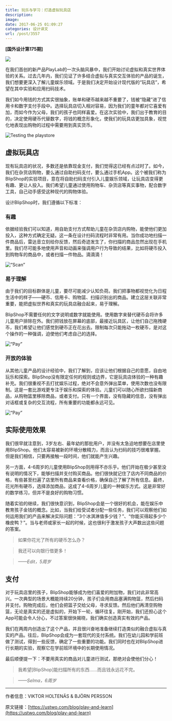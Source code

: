 ```yaml
---
title: 玩乐与学习：打造虚拟玩具店
description: 
image: 
date: 2017-06-25 01:09:27
categories: 设计译文
url: /post/3557
---
```


**[国外设计第175期]**

![](https://storageapi.fleek.co/0a3a8890-e65e-47ce-93d7-0442b9209d38-bucket/blog/posts/2017-06/06-24/hero3-1024x683.jpg)

在我们首创的新产品PlayLab的一次头脑风暴中，我们开始讨论虚拟和真实世界体验的关系。过去几年内，我们见证了许多结合虚拟与真实交互体验的产品的诞生，我们想要更深入了解儿童娱乐领域。于是我们决定开始设计现代版的“玩具店”，希望在其中实验和应用扫码技术。

我们如今用钱的方式其实很抽象，账单和硬币越来越不重要了，钱被“隐藏”进了信用卡和数字支付手段中。选择玩具店切入相对容易，因为我们的童年都对它喜爱有加，而如今作为父母，我们的孩子也同样喜爱。在这次实验中，我们出于教育的目的，决定使用硬币代替数字，将钱的概念形象化，使我们的玩具店更加具象，视觉化地表现出购物的过程中需要用到真实货币。

![Testing the playstore](https://storageapi.fleek.co/0a3a8890-e65e-47ce-93d7-0442b9209d38-bucket/blog/posts/2017-06/06-24/testing-640x339.jpg)

## 虚拟玩具店

现有玩具店的状况，多数还是依靠现金支付，我们觉得这已经有点过时了。如今，我们在杂货店购物，要么通过自助扫码支付，要么通过手机App。这个被我们称为BlipShop的实验项目，意在将自助扫码支付引入儿童娱乐领域，让玩具店变得更有趣、更让人投入。我们希望儿童通过使用购物车、杂货店等真实事物，配合数字工具，自己动手感受这种现代的购物体验。

设计BlipShop时，我们遵循以下标准：

### 有趣

依据经验我们可以知道，用自助支付方式帮助儿童在杂货店内购物，能使他们更加投入，这种方式确定无疑。这一条在设计扫码流程时非常有用。当你成功地扫描一件商品后，雷达音立刻给你反馈，然后奇迹发生了，你扫描的商品忽然出现在手机里。我们尽可能多地使用声音和动画来强调用户行为导致的结果，比如将硬币投入到购物车的商品中，或者扫描一件物品。滴滴滴！

![“Scan”](https://storageapi.fleek.co/0a3a8890-e65e-47ce-93d7-0442b9209d38-bucket/blog/posts/2017-06/06-24/scan512px.gif)

### 易于理解

由于我们的目标群体是儿童，要尽可能减少认知负荷。我们把事物都视觉化为日程生活中的样子——硬币、信用卡、购物篮、扫描识别出的商品。建立这层关联非常重要，能把虚拟世界和真实的玩具店融合起来，易于理解。

BlipShop不需要任何的文字说明或数字就能使用。使用数字来替代硬币会将许多儿童用户排除在外。我们把钱放在屏幕的底部，最接近玩具区，让他们自己拖拽硬币，我们希望让他们感觉到硬币正在花出去。限制每次只能拖动一枚硬币，是对这个操作的一种强调，迫使他们考虑自己的选择。

![“Pay”](https://storageapi.fleek.co/0a3a8890-e65e-47ce-93d7-0442b9209d38-bucket/blog/posts/2017-06/06-24/pay512px.gif)

### 开放的体验

从其他儿童产品的设计经验中，我们了解到，应该让他们根据自己的意愿，自由地玩乐和探索。BlipShop没有限定任何的规则或边界，它是玩具店体验的一种有趣补充。我们很重视不去打扰娱乐过程，绝对不会意外弹出菜单，使用次数也没有限制。这是一套比游戏更专注于娱乐和探索的体验。儿童们可以随心所欲扫描新商品，从购物篮里移除商品，或者支付。只有一个界面，没有隐藏的信息，没有弹出对话框或复杂的交互流程，所有重要的功能都永远可见。

![“Pay”](https://storageapi.fleek.co/0a3a8890-e65e-47ce-93d7-0442b9209d38-bucket/blog/posts/2017-06/06-24/moneyback512px.gif)

## 实际使用效果

我们很早就注意到，3岁左右、最年幼的那批用户，并没有太急迫地想要在店里使用BlipShop。他们太容易被新的环境分散精力，而且认为扫码的技巧很难掌握。但是我们相信，只要再接触一段时间，他们就能产生兴趣。

另一方面，4-6周岁的儿童使用BlipShop则用得不亦乐乎。他们开始在极少甚至没有说明的情况下，能够扫描并支付购买商品。他们很快就记住了店内不同商品的价格，有些甚至扫遍了店里所有商品来查看价格，确保自己了解了所有信息。最终，花光所有硬币，选择添加商品，这成了4-6周岁儿童的一种娱乐方式。这是非常好的数学练习，但并不是良好的购物习惯。

随着实验的继续，我们很快意识到，BlipShop会是一个很好的机会，能在娱乐中教育孩子金钱的概念。比如，当我们给受试者分配一些任务，我们可以观察他们如何运用我们的产品来解决实际问题：“3个冰淇淋值多少钱？”、“你能买得起多少个橡皮鸭？”。当与老师或家长一起的时候，这也很利于激发孩子大声数出这些问题的答案。

> 如果你花光了所有的硬币怎么办？

> 我还可以向银行借更多！

> *——Edit，5周岁*

## 支付

对于玩具店里的孩子，BlipShop能够成为他们喜爱的附加物，我们对此非常高兴。一次典型的场景大概能持续20分钟，孩子们会用商品塞满购物篮，然后扫码并支付。购物完成后，他们会把篮子交给父母，寻求反馈。然后他们再清空购物篮，无论是真实的还是虚拟的，开始下一轮，循环往复。刚开始，我们还担心这个App可能会令人分心，不过答案很快揭晓，我们确实创造真实有效的产品。

我们在两周内创造出了这个产品，并且很兴奋地准备继续打造类似的融合虚拟与真实的产品。往后，BlipShop会成为一套现代的支付系统。我们在幼儿园和学前班做了测试，得到一些反馈，确定了一些重要的功能。我们同时也在对BlipShop进行长期的实验，观察它在学前班环境中的长期使用情况。

最后顺便提一下：不要用真实的商品对儿童进行测试，那绝对会使他们分心！

> 我希望[BlipShop]能扫描所有的东西……而且钱永远花不完。

> *——Selma，6周岁*

---

作者信息：VIKTOR HOLTENÄS & BJÖRN PERSSON

原文链接：[https://ustwo.com/blog/play-and-learn](https://ustwo.com/blog/play-and-learn)